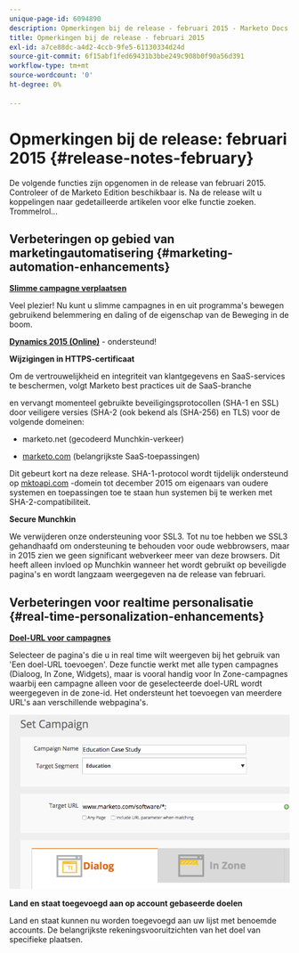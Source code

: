 ```yaml
---
unique-page-id: 6094890
description: Opmerkingen bij de release - februari 2015 - Marketo Docs - Productdocumentatie
title: Opmerkingen bij de release - februari 2015
exl-id: a7ce88dc-a4d2-4ccb-9fe5-61130334d24d
source-git-commit: 6f15abf1fed69431b3bbe249c908b0f90a56d391
workflow-type: tm+mt
source-wordcount: '0'
ht-degree: 0%

---
```


# Opmerkingen bij de release: februari 2015 {#release-notes-february}

De volgende functies zijn opgenomen in de release van februari 2015. Controleer of de Marketo Edition beschikbaar is. Na de release wilt u koppelingen naar gedetailleerde artikelen voor elke functie zoeken. Trommelrol...

## Verbeteringen op gebied van marketingautomatisering {#marketing-automation-enhancements}

**[Slimme campagne verplaatsen](/help/marketo/product-docs/core-marketo-concepts/smart-campaigns/using-smart-campaigns/move-a-smart-campaign.md)**

Veel plezier! Nu kunt u slimme campagnes in en uit programma&#39;s bewegen gebruikend belemmering en daling of de eigenschap van de Beweging in de boom.

**[Dynamics 2015 (Online)](https://docs.marketo.com/display/docs/microsoft+dynamics+2013+on-premises)** - ondersteund!

**Wijzigingen in HTTPS-certificaat**

Om de vertrouwelijkheid en integriteit van klantgegevens en SaaS-services te beschermen, volgt Marketo best practices uit de SaaS-branche

en vervangt momenteel gebruikte beveiligingsprotocollen (SHA-1 en SSL) door veiligere versies (SHA-2 (ook bekend als (SHA-256) en TLS) voor de volgende domeinen:

* marketo.net (gecodeerd Munchkin-verkeer)

* [marketo.com](https://marketo.com) (belangrijkste SaaS-toepassingen)

Dit gebeurt kort na deze release. SHA-1-protocol wordt tijdelijk ondersteund op [mktoapi.com](https://mktoapi.com) -domein tot december 2015 om eigenaars van oudere systemen en toepassingen toe te staan hun systemen bij te werken met SHA-2-compatibiliteit.

**Secure Munchkin**

We verwijderen onze ondersteuning voor SSL3. Tot nu toe hebben we SSL3 gehandhaafd om ondersteuning te behouden voor oude webbrowsers, maar in 2015 zien we geen significant webverkeer meer van deze browsers. Dit heeft alleen invloed op Munchkin wanneer het wordt gebruikt op beveiligde pagina&#39;s en wordt langzaam weergegeven na de release van februari.

## Verbeteringen voor realtime personalisatie {#real-time-personalization-enhancements}

**[Doel-URL voor campagnes](/help/marketo/product-docs/web-personalization/working-with-web-campaigns/adding-a-target-url-to-a-web-campaign.md)**

Selecteer de pagina&#39;s die u in real time wilt weergeven bij het gebruik van &#39;Een doel-URL toevoegen&#39;. Deze functie werkt met alle typen campagnes (Dialoog, In Zone, Widgets), maar is vooral handig voor In Zone-campagnes waarbij een campagne alleen voor de geselecteerde doel-URL wordt weergegeven in de zone-id. Het ondersteunt het toevoegen van meerdere URL&#39;s aan verschillende webpagina&#39;s.

![](assets/image2015-2-19-11-3a0-3a30.png)

**Land en staat toegevoegd aan op account gebaseerde doelen**

Land en staat kunnen nu worden toegevoegd aan uw lijst met benoemde accounts. De belangrijkste rekeningsvooruitzichten van het doel van specifieke plaatsen.
